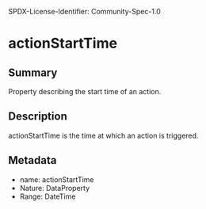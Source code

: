 SPDX-License-Identifier: Community-Spec-1.0

# actionStartTime

## Summary

Property describing the start time of an action.

## Description

actionStartTime is the time at which an action is triggered.

## Metadata

- name: actionStartTime
- Nature: DataProperty
- Range: DateTime
